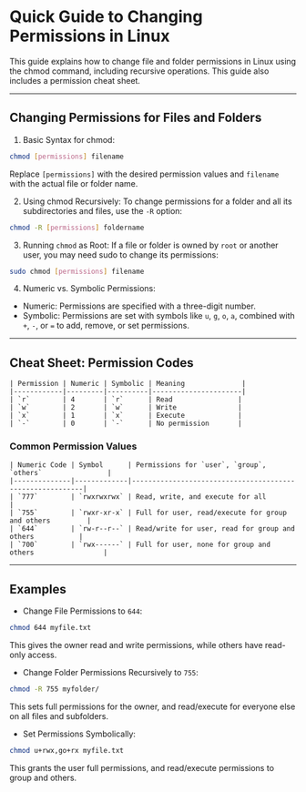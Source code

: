 # Quick Guide to Changing Permissions in Linux
This guide explains how to change file and folder permissions in Linux using the chmod command, including recursive operations. This guide also includes a permission cheat sheet.

---
## Changing Permissions for Files and Folders
1. Basic Syntax for chmod:

```bash
chmod [permissions] filename
```
Replace `[permissions]` with the desired permission values and `filename` with the actual file or folder name.

2. Using chmod Recursively: To change permissions for a folder and all its subdirectories and files, use the `-R` option:

```bash
chmod -R [permissions] foldername
```
3. Running `chmod` as Root: If a file or folder is owned by `root` or another user, you may need sudo to change its permissions:

```bash
sudo chmod [permissions] filename
```
4. Numeric vs. Symbolic Permissions:

- Numeric: Permissions are specified with a three-digit number.
- Symbolic: Permissions are set with symbols like `u`, `g`, `o`, `a`, combined with `+`, `-`, or `=` to add, remove, or set permissions.

--- 
## Cheat Sheet: Permission Codes
```
| Permission | Numeric | Symbolic | Meaning              |
|------------|---------|----------|----------------------|
| `r`        | 4       | `r`      | Read                |
| `w`        | 2       | `w`      | Write               |
| `x`        | 1       | `x`      | Execute             |
| `-`        | 0       | `-`      | No permission       |
```
### Common Permission Values
```
| Numeric Code | Symbol      | Permissions for `user`, `group`, `others`                |
|--------------|-------------|----------------------------------------------------------|
| `777`        | `rwxrwxrwx` | Read, write, and execute for all                         |
| `755`        | `rwxr-xr-x` | Full for user, read/execute for group and others         |
| `644`        | `rw-r--r--` | Read/write for user, read for group and others           |
| `700`        | `rwx------` | Full for user, none for group and others                 |
```
---
## Examples
- Change File Permissions to `644`:

```bash
chmod 644 myfile.txt
```
This gives the owner read and write permissions, while others have read-only access.

- Change Folder Permissions Recursively to `755`:

```bash
chmod -R 755 myfolder/
```
This sets full permissions for the owner, and read/execute for everyone else on all files and subfolders.

- Set Permissions Symbolically:

```bash
chmod u+rwx,go+rx myfile.txt
```
This grants the user full permissions, and read/execute permissions to group and others.
